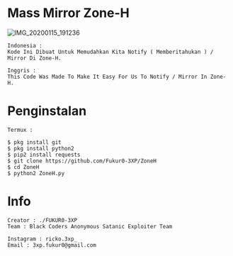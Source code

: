 # Mass Mirror Zone-H

![IMG_20200115_191236](https://user-images.githubusercontent.com/59508497/72433081-38429d80-37cb-11ea-8406-f33d1b4df9f9.JPG)

```
Indonesia :
Kode Ini Dibuat Untuk Memudahkan Kita Notify ( Memberitahukan ) / Mirror Di Zone-H.
```
```
Inggris : 
This Code Was Made To Make It Easy For Us To Notify / Mirror In Zone-H.
```
# Penginstalan
```
Termux :

$ pkg install git
$ pkg install python2
$ pip2 install requests
$ git clone https://github.com/Fukur0-3XP/ZoneH
$ cd ZoneH
$ python2 ZoneH.py
```

# Info
```
Creator : ./FUKUR0-3XP
Team : Black Coders Anonymous Satanic Exploiter Team

Instagram : ricko.3xp_
Email : 3xp.fukur0@gmail.com
```
